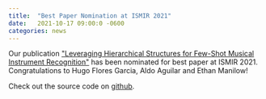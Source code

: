```yaml
---
title:  "Best Paper Nomination at ISMIR 2021"
date:   2021-10-17 09:00:0 -0600
categories: news
---
```

Our publication ["Leveraging Hierarchical Structures for Few-Shot Musical Instrument Recognition"](/assets/papers/flores2021leveraging.pdf) has been nominated for best paper at ISMIR 2021. Congratulations to Hugo Flores Garcia, Aldo Aguilar and Ethan Manilow!

Check out the source code on [github](https://github.com/hugofloresgarcia/music-trees).